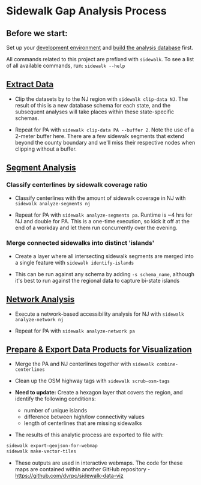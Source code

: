 # Sidewalk Gap Analysis Process

## Before we start:

Set up your [development environment](dev_environment.md)
and [build the analysis database](database_setup.md) first.

All commands related to this project are prefixed with `sidewalk`. To see a list of all available commands, run: `sidewalk --help`

## [Extract Data](../sidewalk_gaps/extract_data)

- Clip the datasets by to the NJ region with `sidewalk clip-data NJ`. The result of this is a new database schema for each state, and the subsequent analyses will take places within these state-specific schemas.

- Repeat for PA with `sidewalk clip-data PA --buffer 2`. Note the use of a 2-meter buffer here. There are a few sidewalk segments that extend beyond the county boundary and we'll miss their respective nodes when clipping without a buffer.

## [Segment Analysis](../sidewalk_gaps/segments)

### Classify centerlines by sidewalk coverage ratio

- Classify centerlines with the amount of sidewalk coverage in NJ with `sidewalk analyze-segments nj`

- Repeat for PA with `sidewalk analyze-segments pa`. Runtime is ~4 hrs for NJ and double for PA. This is a one-time execution, so kick it off at the end of a workday and let them run concurrently over the evening.

### Merge connected sidewalks into distinct 'islands'

- Create a layer where all intersecting sidewalk segments are merged into a single feature with `sidewalk identify-islands`

- This can be run against any schema by adding `-s schema_name`, although it's best to run against the regional data to capture bi-state islands

## [Network Analysis](../sidewalk_gaps/accessibility)

- Execute a network-based accessibility analysis for NJ with `sidewalk analyze-network nj`

- Repeat for PA with `sidewalk analyze-network pa`

## [Prepare & Export Data Products for Visualization](../sidewalk_gaps/data_viz)

- Merge the PA and NJ centerlines together with `sidewalk combine-centerlines`

- Clean up the OSM highway tags with `sidewalk scrub-osm-tags`

- **Need to update:** Create a hexagon layer that covers the region, and identify the following conditions:

  - number of unique islands
  - difference between high/low connectivity values
  - length of centerlines that are missing sidewalks

- The results of this analytic process are exported to file with:

```bash
sidewalk export-geojson-for-webmap
sidewalk make-vector-tiles
```

- These outputs are used in interactive webmaps. The code for these maps are contained within another GitHub repository - https://github.com/dvrpc/sidewalk-data-viz
